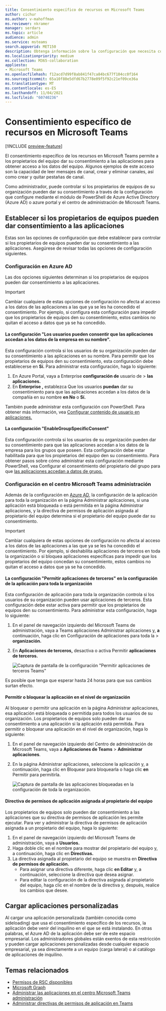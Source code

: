 ```yaml
---
title: Consentimiento específico de recursos en Microsoft Teams
author: cichur
ms.author: v-mahoffman
ms.reviewer: nkramer
manager: serdars
ms.topic: article
audience: admin
ms.service: msteams
search.appverid: MET150
description: Obtenga información sobre la configuración que necesita configurar para controlar si los propietarios de equipos de su organización pueden dar su consentimiento a las aplicaciones.
ms.localizationpriority: medium
ms.collection: M365-collaboration
appliesto:
- Microsoft Teams
ms.openlocfilehash: f12acd7d99f8ab841f47ca84bc677f104cc0f164
ms.sourcegitcommit: 65a10f80e5dfd67b2778e09f5f92c21ef09ce36a
ms.translationtype: MT
ms.contentlocale: es-ES
ms.lasthandoff: 11/04/2021
ms.locfileid: "60740236"
---
```

# <a name="resource-specific-consent-in-microsoft-teams"></a>Consentimiento específico de recursos en Microsoft Teams

[!INCLUDE [preview-feature](includes/preview-feature.md)]

El consentimiento específico de los recursos en Microsoft Teams permite a los propietarios del equipo dar su consentimiento a las aplicaciones para obtener acceso a los datos del equipo. Algunos ejemplos de este acceso son la capacidad de leer mensajes de canal, crear y eliminar canales, así como crear y quitar pestañas de canal.

Como administrador, puede controlar si los propietarios de equipos de su organización pueden dar su consentimiento a través de la configuración que configure mediante el módulo de PowerShell de Azure Active Directory (Azure AD) o azure portal y el centro de administración de Microsoft Teams.  

## <a name="set-whether-team-owners-can-give-consent-to-apps"></a>Establecer si los propietarios de equipos pueden dar consentimiento a las aplicaciones

Estas son las opciones de configuración que debe establecer para controlar si los propietarios de equipos pueden dar su consentimiento a las aplicaciones. Asegúrese de revisar todas las opciones de configuración siguientes.

### <a name="settings-in-azure-ad"></a>Configuración en Azure AD

Las dos opciones siguientes determinan si los propietarios de equipos pueden dar consentimiento a las aplicaciones.

> [!IMPORTANT]
> Cambiar cualquiera de estas opciones de configuración no afecta al acceso a los datos de las aplicaciones a las que ya se les ha concedido el consentimiento. Por ejemplo, si configura esta configuración para impedir que los propietarios de equipos den su consentimiento, estos cambios no quitan el acceso a datos que ya se ha concedido.

#### <a name="the-users-can-consent-to-apps-accessing-company-data-on-their-behalf-setting"></a>La configuración "Los usuarios pueden consentir que las aplicaciones accedan a los datos de la empresa en su nombre".

Esta configuración controla si los usuarios de su organización pueden dar su consentimiento a las aplicaciones en su nombre. Para permitir que los propietarios de equipos den su consentimiento, esta configuración debe establecerse en **Sí.** Para administrar esta configuración, haga lo siguiente:

1. En Azure Portal, vaya a Enterprise **configuración de** usuario de  >  **las aplicaciones.**
2. En **Enterprise ,** establezca Que los usuarios **puedan** dar su consentimiento para que las aplicaciones accedan a los datos de la compañía en su nombre **en No** o **Sí.**

También puede administrar esta configuración con PowerShell. Para obtener más información, vea [Configurar contenido de usuario en aplicaciones.](/azure/active-directory/manage-apps/configure-user-consent#configure-user-consent-to-applications)

#### <a name="the-enablegroupspecificconsent-setting"></a>La configuración "EnableGroupSpecificConsent"

Esta configuración controla si los usuarios de su organización pueden dar su consentimiento para que las aplicaciones accedan a los datos de la empresa para los grupos que poseen. Esta configuración debe estar habilitada para que los propietarios del equipo den su consentimiento. Para obtener pasos sobre cómo administrar esta configuración mediante PowerShell, vea Configurar el consentimiento del propietario del grupo para que [las aplicaciones accedan a datos de grupo.](/azure/active-directory/manage-apps/configure-user-consent#configure-group-owner-consent-to-apps-accessing-group-data)

### <a name="settings-in-the-microsoft-teams-admin-center"></a>Configuración en el centro Microsoft Teams administración

Además de la configuración en [Azure AD,](manage-apps.md#manage-org-wide-app-settings) la configuración [](manage-apps.md) de la aplicación para toda la organización en la página [](teams-app-permission-policies.md) Administrar aplicaciones, si una aplicación está bloqueada o está permitida en la página Administrar aplicaciones, y la directiva de permisos de aplicación asignada al propietario del equipo determina si el propietario del equipo puede dar su consentimiento. [](manage-apps.md#allow-and-block-apps)

> [!IMPORTANT]
> Cambiar cualquiera de estas opciones de configuración no afecta al acceso a los datos de las aplicaciones a las que ya se les ha concedido el consentimiento. Por ejemplo, si deshabilita aplicaciones de terceros en toda la organización o si bloquea aplicaciones específicas para impedir que los propietarios del equipo concedan su consentimiento, estos cambios no quitan el acceso a datos que ya se ha concedido.  

#### <a name="the-allow-third-party-apps-setting-in-org-wide-app-settings"></a>La configuración "Permitir aplicaciones de terceros" en la configuración de la aplicación para toda la organización

Esta configuración de aplicación para toda la organización controla si los usuarios de su organización pueden usar aplicaciones de terceros. Esta configuración debe estar activa para permitir que los propietarios de equipos den su consentimiento. Para administrar esta configuración, haga lo siguiente:

1. En el panel de navegación izquierdo del Microsoft Teams de administración, vaya a Teams aplicaciones Administrar aplicaciones y, **a** continuación, haga clic en Configuración de aplicaciones para toda la  >   **organización.**
2. En **Aplicaciones de terceros,** desactiva o activa Permitir **aplicaciones de terceros.**

    ![Captura de pantalla de la configuración "Permitir aplicaciones de terceros Teams"](media/resource-specific-consent-org-wide-setting.png)

Es posible que tenga que esperar hasta 24 horas para que sus cambios surtan efecto.

#### <a name="allow-or-block-the-app-at-the-org-level"></a>Permitir o bloquear la aplicación en el nivel de organización

Al bloquear o permitir una [](manage-apps.md#allow-and-block-apps) aplicación en la página Administrar aplicaciones, esa aplicación está bloqueada o permitida para todos los usuarios de su organización. Los propietarios de equipos solo pueden dar su consentimiento a una aplicación si la aplicación está permitida. Para permitir o bloquear una aplicación en el nivel de organización, haga lo siguiente:

1. En el panel de navegación izquierdo del Centro de administración de Microsoft Teams, vaya a **Aplicaciones de Teams** > **Administrar aplicaciones**.
2. En la página Administrar aplicaciones, seleccione  la aplicación y, a continuación, haga clic en Bloquear para bloquearla o haga clic **en** Permitir para permitirla.

    ![Captura de pantalla de las aplicaciones bloqueadas en la configuración de toda la organización.](media/resource-specific-consent-allow-block-apps.png)

#### <a name="app-permission-policy-assigned-to-the-team-owner"></a>Directiva de permisos de aplicación asignada al propietario del equipo

Los propietarios de equipos solo pueden dar consentimiento a las aplicaciones que su directiva de permisos de aplicación les permite ejecutar. Para ver y administrar la directiva de permisos de aplicación asignada a un propietario del equipo, haga lo siguiente:

1. En el panel de navegación izquierdo del Microsoft Teams de administración, vaya a **Usuarios.**
2. Haga doble clic en el nombre para mostrar del propietario del equipo y, a continuación, haga clic en **Directivas.**
3. La directiva asignada al propietario del equipo se muestra en **Directiva de permisos de aplicación.**
    - Para asignar una directiva diferente, haga clic **en Editar** y, a continuación, seleccione la directiva que desea asignar.
    - Para editar la configuración de la directiva asignada al propietario del equipo, haga clic en el nombre de la directiva y, después, realice los cambios que desee.  

## <a name="uploading-custom-apps"></a>Cargar aplicaciones personalizadas

Al cargar una aplicación personalizada (también conocida como sideloading) que usa el consentimiento específico de los recursos, la aplicación debe venir del inquilino en el que se está instalando. En otras palabras, el Azure AD de la aplicación debe ser de este espacio empresarial. Los administradores globales están exentos de esta restricción y pueden cargar aplicaciones personalizadas desde cualquier espacio empresarial, ya sea directamente a un equipo (carga lateral) o al catálogo de aplicaciones de inquilino.

## <a name="related-topics"></a>Temas relacionados

- [Permisos de RSC disponibles](/microsoftteams/platform/graph-api/rsc/resource-specific-consent)
- [Microsoft Graph](https://developer.microsoft.com/graph)
- [Administrar las aplicaciones en el centro Microsoft Teams administración](manage-apps.md)
- [Administrar directivas de permisos de aplicación en Teams](teams-app-permission-policies.md)